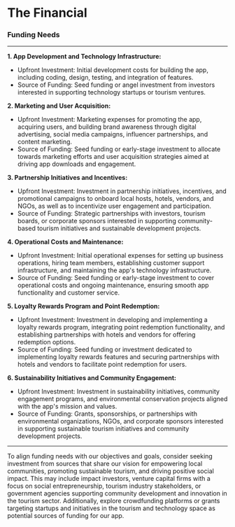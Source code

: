 # The Financial

### Funding Needs

---

**1. App Development and Technology Infrastructure:**

- Upfront Investment: Initial development costs for building the app, including coding, design, testing, and integration of features.
- Source of Funding: Seed funding or angel investment from investors interested in supporting technology startups or tourism ventures.

**2. Marketing and User Acquisition:**

- Upfront Investment: Marketing expenses for promoting the app, acquiring users, and building brand awareness through digital advertising, social media campaigns, influencer partnerships, and content marketing.
- Source of Funding: Seed funding or early-stage investment to allocate towards marketing efforts and user acquisition strategies aimed at driving app downloads and engagement.

**3. Partnership Initiatives and Incentives:**

- Upfront Investment: Investment in partnership initiatives, incentives, and promotional campaigns to onboard local hosts, hotels, vendors, and NGOs, as well as to incentivize user engagement and participation.
- Source of Funding: Strategic partnerships with investors, tourism boards, or corporate sponsors interested in supporting community-based tourism initiatives and sustainable development projects.

**4. Operational Costs and Maintenance:**

- Upfront Investment: Initial operational expenses for setting up business operations, hiring team members, establishing customer support infrastructure, and maintaining the app's technology infrastructure.
- Source of Funding: Seed funding or early-stage investment to cover operational costs and ongoing maintenance, ensuring smooth app functionality and customer service.

**5. Loyalty Rewards Program and Point Redemption:**

- Upfront Investment: Investment in developing and implementing a loyalty rewards program, integrating point redemption functionality, and establishing partnerships with hotels and vendors for offering redemption options.
- Source of Funding: Seed funding or investment dedicated to implementing loyalty rewards features and securing partnerships with hotels and vendors to facilitate point redemption for users.

**6. Sustainability Initiatives and Community Engagement:**

- Upfront Investment: Investment in sustainability initiatives, community engagement programs, and environmental conservation projects aligned with the app's mission and values.
- Source of Funding: Grants, sponsorships, or partnerships with environmental organizations, NGOs, and corporate sponsors interested in supporting sustainable tourism initiatives and community development projects.

---

To align funding needs with our objectives and goals, consider seeking investment from sources that share our vision for empowering local communities, promoting sustainable tourism, and driving positive social impact. This may include impact investors, venture capital firms with a focus on social entrepreneurship, tourism industry stakeholders, or government agencies supporting community development and innovation in the tourism sector. Additionally, explore crowdfunding platforms or grants targeting startups and initiatives in the tourism and technology space as potential sources of funding for our app.
